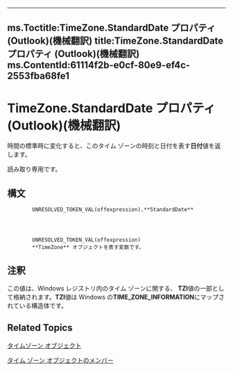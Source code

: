 

---
ms.Toctitle:TimeZone.StandardDate プロパティ (Outlook)(機械翻訳)
title:TimeZone.StandardDate プロパティ (Outlook)(機械翻訳)
ms.ContentId:61114f2b-e0cf-80e9-ef4c-2553fba68fe1
---
# TimeZone.StandardDate プロパティ (Outlook)(機械翻訳)




時間の標準時に変化すると、このタイム ゾーンの時刻と日付を表す**日付**値を返します。

読み取り専用です。

## 構文

            UNRESOLVED_TOKEN_VAL(offexpression).**StandardDate**




            UNRESOLVED_TOKEN_VAL(offexpression)
            **TimeZone** オブジェクトを表す変数です。



## 注釈
この値は、Windows レジストリ内のタイム ゾーンに関する、 **TZI**値の一部として格納されます。**TZI**値は Windows の**TIME_ZONE_INFORMATION**にマップされている構造体です。



## Related Topics

[タイムゾーン オブジェクト](b27da70d-e545-cc13-9529-cfd327ab7a7c.md)

[タイム ゾーン オブジェクトのメンバー](2d6dc563-52f4-5707-b84d-a9c897eb2cda.md)




